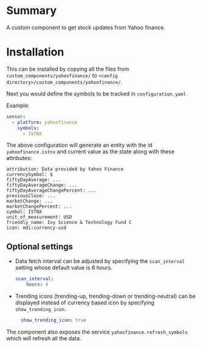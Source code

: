 # Summary
A custom component to get stock updates from Yahoo finance.

# Installation

This can be installed by copying all the files from `custom_components/yahoofinance/` to `<config directory>/custom_components/yahoofinance/`.

Next you would define the symbols to be tracked in `configuration.yaml`

Example:

```yaml
sensor:
  - platform: yahoofinance
    symbols:
      - ISTNX

```

The above configuration will generate an entity with the id `yahoofinance.istnx` and current value as the state along with these attributes:

```
attribution: Data provided by Yahoo Finance
currencySymbol: $
fiftyDayAverage: ...
fiftyDayAverageChange: ...
fiftyDayAverageChangePercent: ...
previousClose: ...
marketChange: ...
marketChangePercent: ...
symbol: ISTNX
unit_of_measurement: USD
friendly_name: Ivy Science & Technology Fund C
icon: mdi:currency-usd
```

## Optional settings
* Data fetch interval can be adjusted by specifying the `scan_interval` setting whose default value is 6 hours.
  ```yaml
  scan_interval:
      hours: 4
  ```
* Trending icons (trending-up, trending-down or trending-neutral) can be displayed instead of currency based icon by specifying `show_trending_icon`.
  ```yaml
    show_trending_icon: true
  ```


The component also exposes the service `yahoofinance.refresh_symbols` which will refresh all the data.